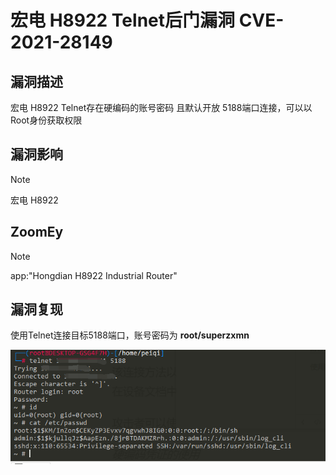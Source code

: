 # 宏电 H8922 Telnet后门漏洞 CVE-2021-28149

## 漏洞描述

宏电 H8922 Telnet存在硬编码的账号密码 且默认开放 5188端口连接，可以以Root身份获取权限

## 漏洞影响

> [!NOTE]
>
> 宏电 H8922

## ZoomEy

> [!NOTE]
>
> app:"Hongdian H8922 Industrial Router"

## 漏洞复现

使用Telnet连接目标5188端口，账号密码为 **root/superzxmn**

![](image\hd-1.png)